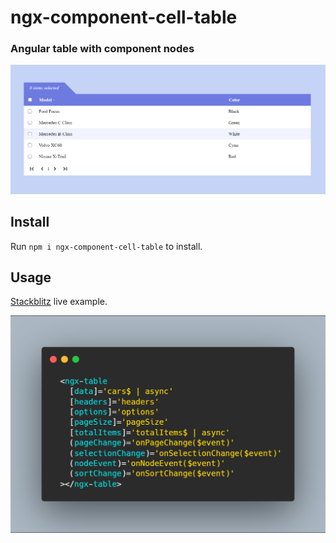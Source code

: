 # ngx-component-cell-table
### Angular table with component nodes
![img.png](img.png)

## Install

Run `npm i ngx-component-cell-table` to install. 

## Usage

[Stackblitz](https://stackblitz.com/edit/angular-gfxr7d) live example.

![img_1.png](img_1.png)



